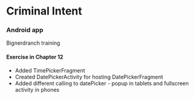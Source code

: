 # Criminal Intent
### Android app
Bignerdranch training

#### Exercise in Chapter 12
- Added TimePickerFragment
- Created DatePickerActivity for hosting DatePickerFragment
- Added different calling to datePicker - popup in tablets and fullscreen activity in phones


